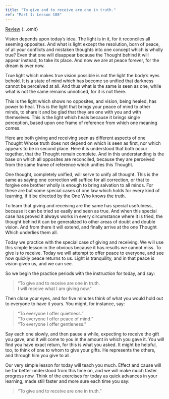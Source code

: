 ```yaml
---
title: "To give and to receive are one in truth."
ref: "Part 1: Lesson 108"
---
```


<a class="hide-review" href="/acim/workbook/l119/#l108">Review</a>
{: .omit}

Vision depends upon today’s idea. The light is in it, for it reconciles
all seeming opposites. And what is light except the resolution, born of
peace, of all your conflicts and mistaken thoughts into one concept
which is wholly true? Even that one will disappear because the Thought
behind it will appear instead, to take its place. And now we are at
peace forever, for the dream is over now.

True light which makes true vision possible is not the light the body’s
eyes behold. It is a state of mind which has become so unified that
darkness cannot be perceived at all. And thus what is the same is seen
as one, while what is not the same remains unnoticed, for it is not
there.

This is the light which shows no opposites, and vision, being healed,
has power to heal. This is the light that brings your peace of mind to
other minds, to share it and be glad that they are one with you and with
themselves. This is the light which heals because it brings single
perception, based upon one frame of reference from which one meaning
comes.

Here are both giving and receiving seen as different aspects of one
Thought Whose truth does not depend on which is seen as first, nor which
appears to be in second place. Here it is understood that both occur
together, that the Thought remain complete. And in this understanding is
the base on which all opposites are reconciled, because they are
perceived from the same frame of reference which unifies this Thought.

One thought, completely unified, will serve to unify all thought. This
is the same as saying one correction will suffice for all correction, or
that to forgive one brother wholly is enough to bring salvation to all
minds. For these are but some special cases of one law which holds for
every kind of learning, if it be directed by the One Who knows the
truth.

To learn that giving and receiving are the same has special usefulness,
because it can be tried so easily and seen as true. And when this
special case has proved it always works in every
circumstance where it is tried, the thought behind it can be generalized
to other areas of doubt and double vision. And from there it will
extend, and finally arrive at the one Thought Which underlies them all.

Today we practice with the special case of giving and receiving. We will
use this simple lesson in the obvious because it has results we cannot
miss. To give is to receive. Today we will attempt to offer peace to
everyone, and see how quickly peace returns to us. Light is tranquility,
and in that peace is vision given us, and we can see.

So we begin the practice periods with the instruction for today, and
say:

> “To give and to receive are one in truth.<br/>
> I will receive what I am giving now.”

Then close your eyes, and for five minutes think of what you would hold
out to everyone to have it yours. You might, for instance, say:

> “To everyone I offer quietness.”<br/>
> “To everyone I offer peace of mind.”<br/>
> “To everyone I offer gentleness.”

Say each one slowly, and then pause a while, expecting to receive the
gift you gave, and it will come to you in the amount in which you gave
it. You will find you have exact return, for this is what you asked. It
might be helpful, too, to think of one to whom to give your gifts. He
represents the others, and through him you give to all.

Our very simple lesson for today will teach you much. Effect and cause
will be far better understood from this time on, and we will make much
faster progress now. Think of the exercises for today as quick advances
in your learning, made still faster and more sure each time you say:

> “To give and to receive are one in truth.”

